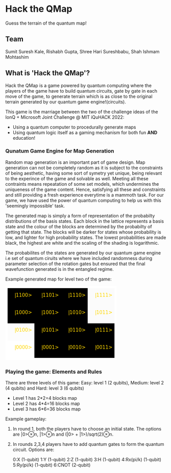 # Hack the QMap

Guess the terrain of the quantum map!

## Team

Sumit Suresh Kale, Rishabh Gupta, Shree Hari Sureshbabu, Shah Ishmam Mohtashim

## What is 'Hack the QMap'? 
Hack the QMap is a game powered by quantum computing where the players of the game have to build quantum circuits, gate by gate in each move of the game, to generate terrain which is as close to the original terrain generated by our quantum game engine!(circuits).

This game is the marriage between the two of the challenge ideas of the IonQ + Microsoft Joint Challenge @ MIT iQuHACK 2022:
* Using a quantum computer to procedurally generate maps
* Using quantum logic itself as a gaming mechanism for both fun **AND** education!


### Qunatum Game Engine for Map Generation
Random map generation is an important part of game design. Map generation can not be completely random as it is subject to the constraints of being aesthetic, having some sort of symetry yet unique, being relevant to the experince of the game and solvable as well. Meeting all these contraints means repeatation of some set models, which undermines the uniqueness of the game content. Hence, satisfying all these and constraints and still providing a fresh experience everytime is a mammoth task. For our game, we have used the power of quantum computing to help us with this 'seemingly impossible' task.

The generated map is simply a form of representation of the probabilty distributions of the basis states. Each block in the lattice represents a basis state and the colour of the blocks are determined by the probabilty of getting that state. The blocks will be darker for states whose probability is low, and lighter for high probability states. The lowest probabilities are made black, the highest are white and the scaling of the shading is logarithmic.

The probabilites of the states are generated by our quantum game engine i.e set of quantum ciruits where we have included randomness during parameter selection of the rotation gates but ensured that the final wavefunction generated is in the entangled regime. 

Example generated map for level two of the game:

![map(1)](map(1).png)  



### Playing the game: Elements and Rules

There are three levels of this game: Easy: level 1 (2 qubits), Medium: level 2 (4 qubits) and Hard: level 3 (6 qubits)

* Level 1 has 2*2=4 blocks map
* Level 2 has 4*4=16 blocks map
* Level 3 has 6*6=36 blocks map
 
Example gameplay:
1) In round 1, both the players have to choose an initial state. The options are |0>⊗n, |1>⊗n and (|0> + |1>)/sqrt(2)⊗n.
2) In rounds 2,3,4 players have to add quantum gates to form the quantum circuit. Options are:

    0:X        (1-qubit)
    1:Y        (1-qubit)
    2:Z        (1-qubit)
    3:H        (1-qubit)
    4:Rx(pi/k) (1-qubit)
    5:Ry(pi/k) (1-qubit)
    6:CNOT     (2-qubit)




